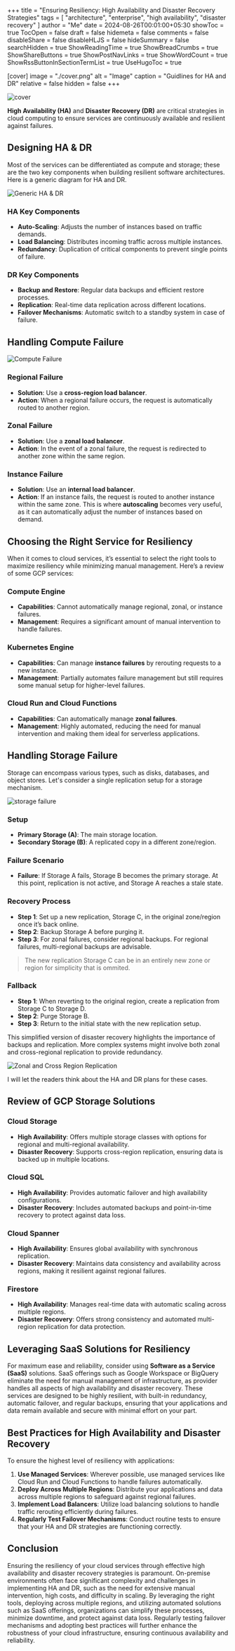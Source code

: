 +++
title = "Ensuring Resiliency: High Availability and Disaster Recovery Strategies"
tags = [ "architecture", "enterprise", "high availability", "disaster recovery" ]
author = "Me"
date = 2024-08-26T00:01:00+05:30
showToc = true
TocOpen = false
draft = false
hidemeta = false
comments = false
disableShare = false
disableHLJS = false
hideSummary = false
searchHidden = true
ShowReadingTime = true
ShowBreadCrumbs = true
ShowShareButtons = true
ShowPostNavLinks = true
ShowWordCount = true
ShowRssButtonInSectionTermList = true
UseHugoToc = true

[cover]
image = "./cover.png"
alt = "Image"
caption = "Guidlines for HA and DR"
relative = false
hidden = false
+++

![cover](./cover.png)

**High Availability (HA)** and **Disaster Recovery (DR)** are critical strategies in cloud computing to ensure services are continuously available and resilient against failures.

## Designing HA & DR

Most of the services can be differentiated as compute and storage; these are the two key components when building resilient software architectures. Here is a generic diagram for HA and DR.

![Generic HA & DR](./ha-dr-ha-dr.png)

### HA Key Components

- **Auto-Scaling**: Adjusts the number of instances based on traffic demands.
- **Load Balancing**: Distributes incoming traffic across multiple instances.
- **Redundancy**: Duplication of critical components to prevent single points of failure.

### DR Key Components

- **Backup and Restore**: Regular data backups and efficient restore processes.
- **Replication**: Real-time data replication across different locations.
- **Failover Mechanisms**: Automatic switch to a standby system in case of failure.

## Handling Compute Failure

![Compute Failure](./ha-dr-compute-ha-dr.png)

### Regional Failure

- **Solution**: Use a **cross-region load balancer**.
- **Action**: When a regional failure occurs, the request is automatically routed to another region.

### Zonal Failure

- **Solution**: Use a **zonal load balancer**.
- **Action**: In the event of a zonal failure, the request is redirected to another zone within the same region.

### Instance Failure

- **Solution**: Use an **internal load balancer**.
- **Action**: If an instance fails, the request is routed to another instance within the same zone. This is where **autoscaling** becomes very useful, as it can automatically adjust the number of instances based on demand.

## Choosing the Right Service for Resiliency

When it comes to cloud services, it’s essential to select the right tools to maximize resiliency while minimizing manual management. Here’s a review of some GCP services:

### Compute Engine

- **Capabilities**: Cannot automatically manage regional, zonal, or instance failures.
- **Management**: Requires a significant amount of manual intervention to handle failures.

### Kubernetes Engine

- **Capabilities**: Can manage **instance failures** by rerouting requests to a new instance.
- **Management**: Partially automates failure management but still requires some manual setup for higher-level failures.

### Cloud Run and Cloud Functions

- **Capabilities**: Can automatically manage **zonal failures**.
- **Management**: Highly automated, reducing the need for manual intervention and making them ideal for serverless applications.

## Handling Storage Failure

Storage can encompass various types, such as disks, databases, and object stores. Let's consider a single replication setup for a storage mechanism.

![storage failure](./ha-dr-storage-ha-dr.png)

### Setup

- **Primary Storage (A)**: The main storage location.
- **Secondary Storage (B)**: A replicated copy in a different zone/region.

### Failure Scenario

- **Failure**: If Storage A fails, Storage B becomes the primary storage. At this point, replication is not active, and Storage A reaches a stale state.

### Recovery Process

- **Step 1**: Set up a new replication, Storage C, in the original zone/region once it’s back online.
- **Step 2**: Backup Storage A before purging it.
- **Step 3**: For zonal failures, consider regional backups. For regional failures, multi-regional backups are advisable.

> The new replication Storage C can be in an entirely new zone or region for simplicity that is ommited.

### Fallback

- **Step 1**: When reverting to the original region, create a replication from Storage C to Storage D.
- **Step 2**: Purge Storage B.
- **Step 3**: Return to the initial state with the new replication setup.

This simplified version of disaster recovery highlights the importance of backups and replication. More complex systems might involve both zonal and cross-regional replication to provide redundancy.

![Zonal and Cross Region Replication](./ha-dr-2r-storage.png)

I will let the readers think about the HA and DR plans for these cases.

## Review of GCP Storage Solutions

### Cloud Storage

- **High Availability**: Offers multiple storage classes with options for regional and multi-regional availability.
- **Disaster Recovery**: Supports cross-region replication, ensuring data is backed up in multiple locations.

### Cloud SQL

- **High Availability**: Provides automatic failover and high availability configurations.
- **Disaster Recovery**: Includes automated backups and point-in-time recovery to protect against data loss.

### Cloud Spanner

- **High Availability**: Ensures global availability with synchronous replication.
- **Disaster Recovery**: Maintains data consistency and availability across regions, making it resilient against regional failures.

### Firestore

- **High Availability**: Manages real-time data with automatic scaling across multiple regions.
- **Disaster Recovery**: Offers strong consistency and automated multi-region replication for data protection.

## Leveraging SaaS Solutions for Resiliency

For maximum ease and reliability, consider using **Software as a Service (SaaS)** solutions. SaaS offerings such as Google Workspace or BigQuery eliminate the need for manual management of infrastructure, as provider handles all aspects of high availability and disaster recovery. These services are designed to be highly resilient, with built-in redundancy, automatic failover, and regular backups, ensuring that your applications and data remain available and secure with minimal effort on your part.

## Best Practices for High Availability and Disaster Recovery

To ensure the highest level of resiliency with applications:

1. **Use Managed Services**: Wherever possible, use managed services like Cloud Run and Cloud Functions to handle failures automatically.
2. **Deploy Across Multiple Regions**: Distribute your applications and data across multiple regions to safeguard against regional failures.
3. **Implement Load Balancers**: Utilize load balancing solutions to handle traffic rerouting efficiently during failures.
4. **Regularly Test Failover Mechanisms**: Conduct routine tests to ensure that your HA and DR strategies are functioning correctly.

## Conclusion

Ensuring the resiliency of your cloud services through effective high availability and disaster recovery strategies is paramount. On-premise environments often face significant complexity and challenges in implementing HA and DR, such as the need for extensive manual intervention, high costs, and difficulty in scaling. By leveraging the right tools, deploying across multiple regions, and utilizing automated solutions such as SaaS offerings, organizations can simplify these processes, minimize downtime, and protect against data loss. Regularly testing failover mechanisms and adopting best practices will further enhance the robustness of your cloud infrastructure, ensuring continuous availability and reliability.
